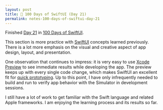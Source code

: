 ```yaml
---
layout: post
title: 📔 100 Days of SwiftUI (Day 21)
permalink: notes-100-days-of-swiftui-day-21
---
```


Finished [Day 21](https://www.hackingwithswift.com/100/swiftui/17) in [100 Days of SwiftUI](https://www.hackingwithswift.com/100/swiftui).

This section is more practice with [SwiftUI](https://developer.apple.com/documentation/swiftui) concepts learned previously. There is a lot more emphasis on the visual and creative aspect of app design, layout, and presentation.

One observation that continues to impress: it is very easy to use [Xcode Preview](https://developer.apple.com/documentation/SwiftUI/Previews-in-Xcode) to see immediate results while developing the app. The preview keeps up with every single code change, which makes SwiftUI an excellent fit for [quick prototyping](https://en.wikipedia.org/wiki/Software_prototyping). Up to this point, I have only infrequently needed to build and run to verify app behavior with the Simulator in development sessions.

I still have a lot of work to get familiar with the Swift language and related Apple frameworks. I am enjoying the learning process and its results so far.
